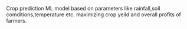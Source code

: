 Crop prediction ML model based on parameters like rainfall,soil comditions,temperature etc. maximizing crop yeild and overall profits of farmers.
